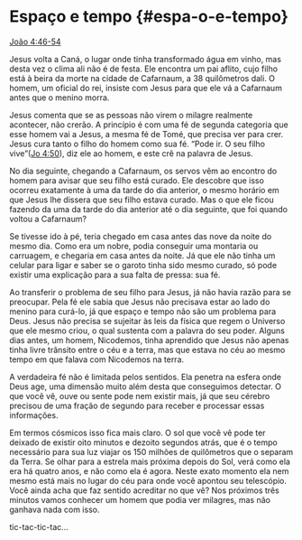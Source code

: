 # Espaço e tempo {#espa-o-e-tempo}

[João 4:46-54](http://bibliaonline.com.br/acf/jo/4/46-54)

Jesus volta a Caná, o lugar onde tinha transformado água em vinho, mas desta vez o clima ali não é de festa. Ele encontra um pai aflito, cujo filho está à beira da morte na cidade de Cafarnaum, a 38 quilômetros dali. O homem, um oficial do rei, insiste com Jesus para que ele vá a Cafarnaum antes que o menino morra.

Jesus comenta que se as pessoas não virem o milagre realmente acontecer, não crerão. A princípio é com uma fé de segunda categoria que esse homem vai a Jesus, a mesma fé de Tomé, que precisa ver para crer. Jesus cura tanto o filho do homem como sua fé. “Pode ir. O seu filho vive”([Jo 4:50](http://bibliaonline.com.br/acf/jo/4/50)), diz ele ao homem, e este crê na palavra de Jesus.

No dia seguinte, chegando a Cafarnaum, os servos vêm ao encontro do homem para avisar que seu filho está curado. Ele descobre que isso ocorreu exatamente à uma da tarde do dia anterior, o mesmo horário em que Jesus lhe dissera que seu filho estava curado. Mas o que ele ficou fazendo da uma da tarde do dia anterior até o dia seguinte, que foi quando voltou a Cafarnaum?

Se tivesse ido à pé, teria chegado em casa antes das nove da noite do mesmo dia. Como era um nobre, podia conseguir uma montaria ou carruagem, e chegaria em casa antes da noite. Já que ele não tinha um celular para ligar e saber se o garoto tinha sido mesmo curado, só pode existir uma explicação para a sua falta de pressa: sua fé.

Ao transferir o problema de seu filho para Jesus, já não havia razão para se preocupar. Pela fé ele sabia que Jesus não precisava estar ao lado do menino para curá-lo, já que espaço e tempo não são um problema para Deus. Jesus não precisa se sujeitar às leis da física que regem o Universo que ele mesmo criou, o qual sustenta com a palavra do seu poder. Alguns dias antes, um homem, Nicodemos, tinha aprendido que Jesus não apenas tinha livre trânsito entre o céu e a terra, mas que estava no céu ao mesmo tempo em que falava com Nicodemos na terra.

A verdadeira fé não é limitada pelos sentidos. Ela penetra na esfera onde Deus age, uma dimensão muito além desta que conseguimos detectar. O que você vê, ouve ou sente pode nem existir mais, já que seu cérebro precisou de uma fração de segundo para receber e processar essas informações.

Em termos cósmicos isso fica mais claro. O sol que você vê pode ter deixado de existir oito minutos e dezoito segundos atrás, que é o tempo necessário para sua luz viajar os 150 milhões de quilômetros que o separam da Terra. Se olhar para a estrela mais próxima depois do Sol, verá como ela era há quatro anos, e não como ela é agora. Neste exato momento ela nem mesmo está mais no lugar do céu para onde você apontou seu telescópio. Você ainda acha que faz sentido acreditar no que vê? Nos próximos três minutos vamos conhecer um homem que podia ver milagres, mas não ganhava nada com isso.

tic-tac-tic-tac...